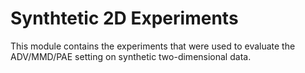# Synthtetic 2D Experiments

This module contains the experiments that were used to evaluate the ADV/MMD/PAE setting on synthetic two-dimensional data.